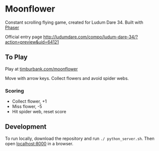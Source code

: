 # Moonflower

Constant scrolling flying game, created for Ludum Dare 34. Built with [Phaser](http://phaser.io/)

Official entry page <http://ludumdare.com/compo/ludum-dare-34/?action=preview&uid=64121>

To Play
-------

Play at [timburbank.com/moonflower](http://www.timburbank.com/moonflower)

Move with arrow keys. Collect flowers and avoid spider webs.

### Scoring

- Collect flower, +1
- Miss flower, -5
- Hit spider web, reset score

Development
-----------

To run locally, download the repository and run `./	python_server.sh`. Then open <localhost:8000> in a browser.
